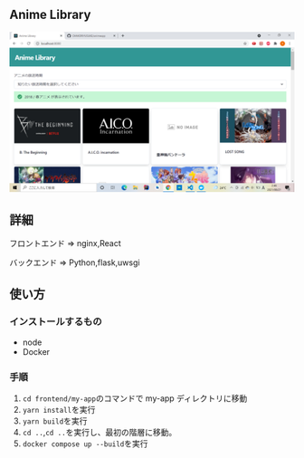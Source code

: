 ## Anime Library

<img src='sample.png' />

## 詳細

フロントエンド => nginx,React

バックエンド => Python,flask,uwsgi

## 使い方

### インストールするもの

- node
- Docker

### 手順

1. `cd frontend/my-app`のコマンドで my-app ディレクトリに移動
2. `yarn install`を実行
3. `yarn build`を実行
4. `cd ..`,`cd ..`を実行し、最初の階層に移動。
5. `docker compose up --build`を実行
